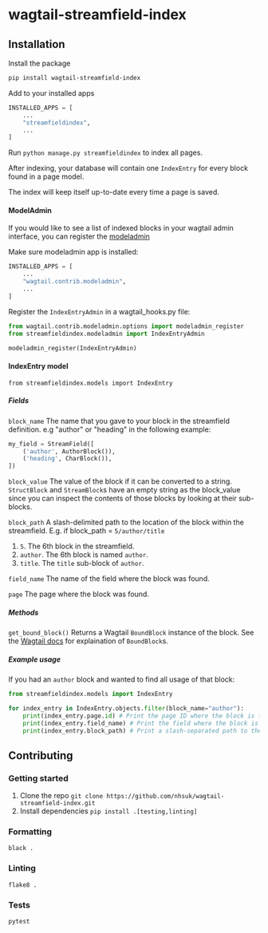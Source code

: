 # wagtail-streamfield-index

## Installation

Install the package
```sh
pip install wagtail-streamfield-index
```

Add to your installed apps

```py
INSTALLED_APPS = [
    ...
    "streamfieldindex",
    ...
]
```

Run `python manage.py streamfieldindex` to index all pages.

After indexing, your database will contain one `IndexEntry` for every block found in a page model.

The index will keep itself up-to-date every time a page is saved.

#### ModelAdmin

If you would like to see a list of indexed blocks in your wagtail admin interface, you can register the [modeladmin](https://docs.wagtail.io/en/latest/reference/contrib/modeladmin/index.html)

Make sure modeladmin app is installed:
```py
INSTALLED_APPS = [
    ...
    "wagtail.contrib.modeladmin",
    ...
]
```

Register the `IndexEntryAdmin` in a wagtail_hooks.py file:
```py
from wagtail.contrib.modeladmin.options import modeladmin_register
from streamfieldindex.modeladmin import IndexEntryAdmin

modeladmin_register(IndexEntryAdmin)
```


#### IndexEntry model

`from streamfieldindex.models import IndexEntry`

##### Fields

`block_name`
The name that you gave to your block in the streamfield definition.
e.g "author" or "heading" in the following example:
```py
my_field = StreamField([
    ('author', AuthorBlock()),
    ('heading', CharBlock()),
])
```

`block_value`
The value of the block if it can be converted to a string. `StructBlock` and `StreamBlock`s have an empty string as the block_value since you can inspect the contents of those blocks by looking at their sub-blocks.

`block_path`
A slash-delimited path to the location of the block within the streamfield.
E.g. if block_path = `5/author/title`

1. `5`. The 6th block in the streamfield.
2. `author`. The 6th block is named `author`.
3. `title`. The `title` sub-block of `author`.

`field_name`
The name of the field where the block was found.

`page`
The page where the block was found.

##### Methods

`get_bound_block()`
Returns a Wagtail `BoundBlock` instance of the block. See the [Wagtail docs](https://docs.wagtail.io/en/v2.0/topics/streamfield.html#boundblocks-and-values) for explaination of `BoundBlock`s.

##### Example usage

If you had an `author` block and wanted to find all usage of that block:

```py
from streamfieldindex.models import IndexEntry

for index_entry in IndexEntry.objects.filter(block_name="author"):
    print(index_entry.page.id) # Print the page ID where the block is found
    print(index_entry.field_name) # Print the field where the block is found
    print(index_entry.block_path) # Print a slash-separated path to the block inside the field
```

## Contributing

### Getting started

1. Clone the repo `git clone https://github.com/nhsuk/wagtail-streamfield-index.git`
2. Install dependencies `pip install .[testing,linting]`

### Formatting

`black .`

### Linting

`flake8 .`

### Tests

`pytest`
